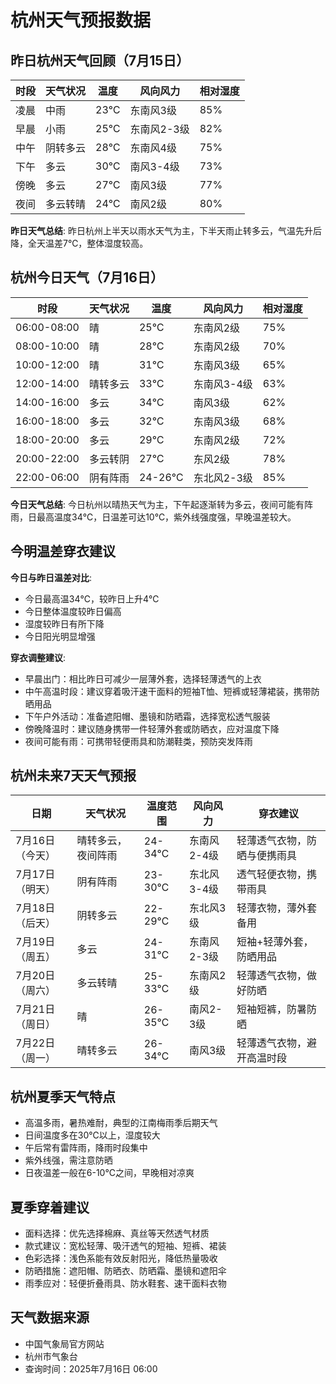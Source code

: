 # 杭州天气预报数据

## 昨日杭州天气回顾（7月15日）

| 时段 | 天气状况 | 温度 | 风向风力 | 相对湿度 |
|------|----------|---------|----------|----------|
| 凌晨 | 中雨 | 23℃ | 东南风3级 | 85% |
| 早晨 | 小雨 | 25℃ | 东南风2-3级 | 82% |
| 中午 | 阴转多云 | 28℃ | 东南风4级 | 75% |
| 下午 | 多云 | 30℃ | 南风3-4级 | 73% |
| 傍晚 | 多云 | 27℃ | 南风3级 | 77% |
| 夜间 | 多云转晴 | 24℃ | 南风2级 | 80% |

**昨日天气总结**: 昨日杭州上半天以雨水天气为主，下半天雨止转多云，气温先升后降，全天温差7℃，整体湿度较高。

## 杭州今日天气（7月16日）

| 时段 | 天气状况 | 温度 | 风向风力 | 相对湿度 |
|------|----------|---------|----------|----------|
| 06:00-08:00 | 晴 | 25℃ | 东南风2级 | 75% |
| 08:00-10:00 | 晴 | 28℃ | 东南风2级 | 70% |
| 10:00-12:00 | 晴 | 31℃ | 东南风3级 | 65% |
| 12:00-14:00 | 晴转多云 | 33℃ | 东南风3-4级 | 63% |
| 14:00-16:00 | 多云 | 34℃ | 南风3级 | 62% |
| 16:00-18:00 | 多云 | 32℃ | 东南风3级 | 68% |
| 18:00-20:00 | 多云 | 29℃ | 东南风2级 | 72% |
| 20:00-22:00 | 多云转阴 | 27℃ | 东风2级 | 78% |
| 22:00-06:00 | 阴有阵雨 | 24-26℃ | 东北风2-3级 | 85% |

**今日天气总结**: 今日杭州以晴热天气为主，下午起逐渐转为多云，夜间可能有阵雨，日最高温度34℃，日温差可达10℃，紫外线强度强，早晚温差较大。

## 今明温差穿衣建议

**今日与昨日温差对比**:
- 今日最高温34℃，较昨日上升4℃
- 今日整体温度较昨日偏高
- 湿度较昨日有所下降
- 今日阳光明显增强

**穿衣调整建议**:
- 早晨出门：相比昨日可减少一层薄外套，选择轻薄透气的上衣
- 中午高温时段：建议穿着吸汗速干面料的短袖T恤、短裤或轻薄裙装，携带防晒用品
- 下午户外活动：准备遮阳帽、墨镜和防晒霜，选择宽松透气服装
- 傍晚降温时：建议随身携带一件轻薄外套或防晒衣，应对温度下降
- 夜间可能有雨：可携带轻便雨具和防潮鞋类，预防突发阵雨

## 杭州未来7天天气预报

| 日期 | 天气状况 | 温度范围 | 风向风力 | 穿衣建议 |
|------|----------|----------|----------|----------|
| 7月16日（今天） | 晴转多云，夜间阵雨 | 24-34℃ | 东南风2-4级 | 轻薄透气衣物，防晒与便携雨具 |
| 7月17日（明天） | 阴有阵雨 | 23-30℃ | 东北风3-4级 | 透气轻便衣物，携带雨具 |
| 7月18日（后天） | 阴转多云 | 22-29℃ | 东北风3级 | 轻薄衣物，薄外套备用 |
| 7月19日（周五） | 多云 | 24-31℃ | 东南风2-3级 | 短袖+轻薄外套，防晒用品 |
| 7月20日（周六） | 多云转晴 | 25-33℃ | 东南风2级 | 轻薄透气衣物，做好防晒 |
| 7月21日（周日） | 晴 | 26-35℃ | 南风2-3级 | 短袖短裤，防暑防晒 |
| 7月22日（周一） | 晴转多云 | 26-34℃ | 南风3级 | 轻薄透气衣物，避开高温时段 |

## 杭州夏季天气特点

- 高温多雨，暑热难耐，典型的江南梅雨季后期天气
- 日间温度多在30℃以上，湿度较大
- 午后常有雷阵雨，降雨时段集中
- 紫外线强，需注意防晒
- 日夜温差一般在6-10℃之间，早晚相对凉爽

## 夏季穿着建议

- 面料选择：优先选择棉麻、真丝等天然透气材质
- 款式建议：宽松轻薄、吸汗透气的短袖、短裤、裙装
- 色彩选择：浅色系能有效反射阳光，降低热量吸收
- 防晒措施：遮阳帽、防晒衣、防晒霜、墨镜和遮阳伞
- 雨季应对：轻便折叠雨具、防水鞋套、速干面料衣物

## 天气数据来源
- 中国气象局官方网站
- 杭州市气象台
- 查询时间：2025年7月16日 06:00 